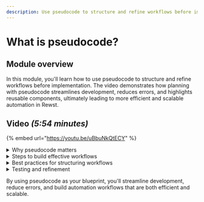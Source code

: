 ```yaml
---
description: Use pseudocode to structure and refine workflows before implementation.
---
```


# What is pseudocode?

## Module overview

In this module, you'll learn how to use pseudocode to structure and refine workflows before implementation. The video demonstrates how planning with pseudocode streamlines development, reduces errors, and highlights reusable components, ultimately leading to more efficient and scalable automation in Rewst.

## Video _(5:54 minutes)_

{% embed url="https://youtu.be/uBbuNkQtECY" %}

<details>

<summary>Why pseudocode matters</summary>

* Provides a structured way to plan workflows without worrying about syntax.
* Reduces inefficiencies that come from directly translating human thought into code.
* Helps identify reusable components, improving overall maintainability.

</details>

<details>

<summary>Steps to build effective workflows</summary>

1. **Define the goal** – Clearly state what process you're automating and the expected outcome.
2. **Break it into steps** – Identify key actions and dependencies.
3. **Consider reusability** – Determine if any steps can be turned into a sub-workflow.
4. **Write pseudocode** – Organize the logic in a clear, readable format.
5. **Review and optimize** – Walk through the logic to ensure clarity and efficiency.
6. **Implement in Rewst** – Convert your refined pseudocode into an actual workflow.

</details>

<details>

<summary>Best practices for structuring workflows</summary>

* **Start small:** Test automation on a limited scale before full deployment.
* **Keep it modular:** Use sub-workflows to enhance flexibility and maintainability.
* **Name things clearly:** Use descriptive names for variables and workflows to boost readability.

</details>

<details>

<summary>Testing and refinement</summary>

* Manually verify each step before scaling up.
* Use Jinja for preliminary testing of logic and formatting.
* Continuously refine workflows to optimize performance.

</details>

By using pseudocode as your blueprint, you'll streamline development, reduce errors, and build automation workflows that are both efficient and scalable.

